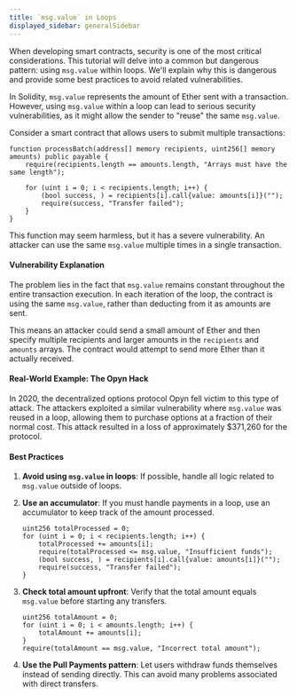 ```yaml
---
title: `msg.value` in Loops
displayed_sidebar: generalSidebar
---
```


When developing smart contracts, security is one of the most critical considerations. This tutorial will delve into a common but dangerous pattern: using `msg.value` within loops. We'll explain why this is dangerous and provide some best practices to avoid related vulnerabilities.

In Solidity, `msg.value` represents the amount of Ether sent with a transaction. However, using `msg.value` within a loop can lead to serious security vulnerabilities, as it might allow the sender to "reuse" the same `msg.value`.

Consider a smart contract that allows users to submit multiple transactions:

```solidity
function processBatch(address[] memory recipients, uint256[] memory amounts) public payable {
    require(recipients.length == amounts.length, "Arrays must have the same length");

    for (uint i = 0; i < recipients.length; i++) {
        (bool success, ) = recipients[i].call{value: amounts[i]}("");
        require(success, "Transfer failed");
    }
}
```

This function may seem harmless, but it has a severe vulnerability. An attacker can use the same `msg.value` multiple times in a single transaction.

#### Vulnerability Explanation

The problem lies in the fact that `msg.value` remains constant throughout the entire transaction execution. In each iteration of the loop, the contract is using the same `msg.value`, rather than deducting from it as amounts are sent.

This means an attacker could send a small amount of Ether and then specify multiple recipients and larger amounts in the `recipients` and `amounts` arrays. The contract would attempt to send more Ether than it actually received.

#### Real-World Example: The Opyn Hack

In 2020, the decentralized options protocol Opyn fell victim to this type of attack. The attackers exploited a similar vulnerability where `msg.value` was reused in a loop, allowing them to purchase options at a fraction of their normal cost. This attack resulted in a loss of approximately $371,260 for the protocol.

#### Best Practices

1. **Avoid using `msg.value` in loops**: If possible, handle all logic related to `msg.value` outside of loops.

2. **Use an accumulator**: If you must handle payments in a loop, use an accumulator to keep track of the amount processed.

   ```solidity
   uint256 totalProcessed = 0;
   for (uint i = 0; i < recipients.length; i++) {
       totalProcessed += amounts[i];
       require(totalProcessed <= msg.value, "Insufficient funds");
       (bool success, ) = recipients[i].call{value: amounts[i]}("");
       require(success, "Transfer failed");
   }
   ```

3. **Check total amount upfront**: Verify that the total amount equals `msg.value` before starting any transfers.

   ```solidity
   uint256 totalAmount = 0;
   for (uint i = 0; i < amounts.length; i++) {
       totalAmount += amounts[i];
   }
   require(totalAmount == msg.value, "Incorrect total amount");
   ```

4. **Use the Pull Payments pattern**: Let users withdraw funds themselves instead of sending directly. This can avoid many problems associated with direct transfers.

